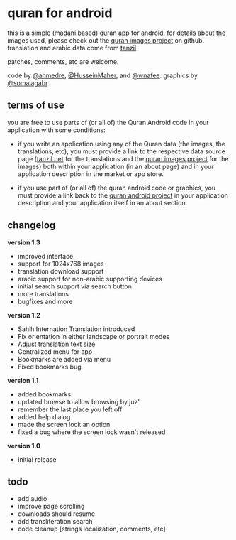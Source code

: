 quran for android
==================================

this is a simple (madani based) quran app for android.  for details about
the images used, please check out the 
[quran images project](http://github.com/quran/quran.com-images) on github.
translation and arabic data come from [tanzil](http://tanzil.net).

patches, comments, etc are welcome.

code by [@ahmedre](http://twitter.com/ahmedre),
[@HusseinMaher](http://twitter.com/husseinmaher),
and [@wnafee](http://twitter.com/wnafee).  graphics by
[@somaiagabr](http://twitter.com/somaiagabr).

terms of use
------------
you are free to use parts of (or all of) the Quran Android code in your
application with some conditions:

* if you write an application using any of the Quran data (the images, the
translations, etc), you must provide a link to the respective data source
page ([tanzil.net](http://tanzil.net) for the translations and the
[quran images project](http://github.com/quran/quran.com-images) for the images)
both within your application (in an about page) and in your application
description in the market or app store.

* if you use part of (or all of) the quran android code or graphics, you
must provide a link back to the [quran android
project](http://github.com/ahmedre/quran_android) in your application
description and your application itself in an about section.

changelog
---------
**version 1.3**

- improved interface
- support for 1024x768 images
- translation download support
- arabic support for non-arabic supporting devices
- initial search support via search button
- more translations
- bugfixes and more

**version 1.2**

- Sahih Internation Translation introduced
- Fix orientation in either landscape or portrait modes
- Adjust translation text size
- Centralized menu for app
- Bookmarks are added via menu
- Fixed bookmarks bug

**version 1.1**

- added bookmarks
- updated browse to allow browsing by juz'
- remember the last place you left off
- added help dialog
- made the screen lock an option
- fixed a bug where the screen lock wasn't released

**version 1.0**

- initial release

todo
----
- add audio
- improve page scrolling
- downloads should resume
- add transliteration search
- code cleanup [strings localization, comments, etc]
